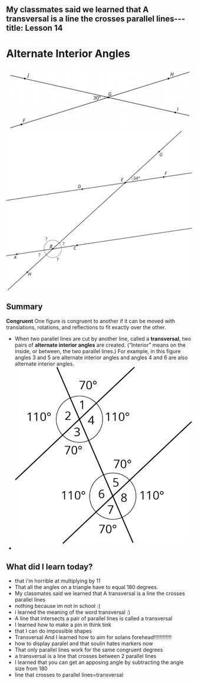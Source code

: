 My classmates said we learned that A transversal is a line the crosses parallel lines---
title: Lesson 14
---
# Alternate Interior Angles
![](/Unit1/attatchments/Pasted%20image%2020210929074739.png)
![](/Unit1/attatchments/Pasted%20image%2020210929074752.png)

## Summary
**Congruent**
One figure is congruent to another if it can be moved with translations, rotations, and reflections to fit exactly over the other.

- When two parallel lines are cut by another line, called a **transversal**, two pairs of **alternate interior angles** are created. (“Interior” means on the inside, or between, the two parallel lines.) For example, in this figure angles 3 and 5 are alternate interior angles and angles 4 and 6 are also alternate interior angles.
	![](/Unit1/attatchments/Pasted%20image%2020210929074902.png)
- 
## What did I learn today?
- that i'm horrible at multiplying by 11
- That all the angles on a triangle have to equal 180 degrees.
- My classmates said we learned that A transversal is a line the crosses parallel lines
- nothing because im not in school :(
- i learned the meaning of the word transversal :)
- A line that intersects a pair of parallel lines is called a transversal
- I learned how to make a pin in think tink
- that I can do impossible shapes
- Transversal And I learned how to aim for solans forehead!!!!!!!!!!!!
- how to display paralel and that soulin hates markers now
- That only parallel lines work for the same congruent degrees
- a transversal is a line that crosses between 2 parallel lines
- I learned that you can get an apposing angle by subtracting the angle size from 180
- line that crosses to parallel lines=transversal